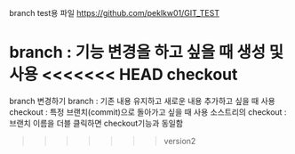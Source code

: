 branch test용 파일
https://github.com/peklkw01/GIT_TEST

branch : 기능 변경을 하고 싶을 때 생성 및 사용
<<<<<<< HEAD
checkout
=======

 branch 변경하기
 branch : 기존 내용 유지하고 새로운 내용 추가하고 싶을 때 사용
 checkout : 특정 브랜치(commit)으로 돌아가고 싶을 때 사용
 소스트리의 checkout : 브랜치 이름을 더블 클릭하면 checkout기능과 동일함
>>>>>>> version2
